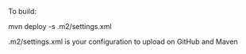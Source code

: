 To build:

mvn deploy -s .m2/settings.xml

.m2/settings.xml is your configuration to upload on GitHub and Maven